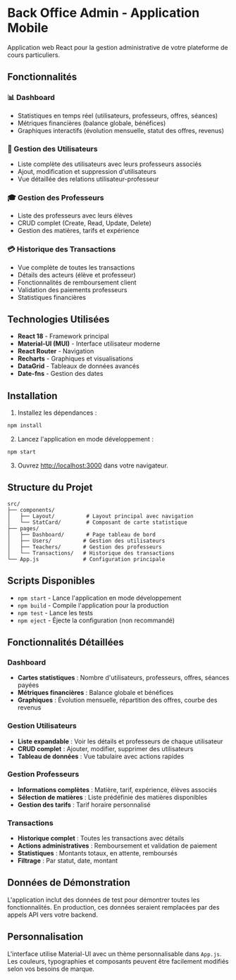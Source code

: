 # Back Office Admin - Application Mobile

Application web React pour la gestion administrative de votre plateforme de cours particuliers.

## Fonctionnalités

### 📊 Dashboard
- Statistiques en temps réel (utilisateurs, professeurs, offres, séances)
- Métriques financières (balance globale, bénéfices)
- Graphiques interactifs (évolution mensuelle, statut des offres, revenus)

### 👥 Gestion des Utilisateurs
- Liste complète des utilisateurs avec leurs professeurs associés
- Ajout, modification et suppression d'utilisateurs
- Vue détaillée des relations utilisateur-professeur

### 🎓 Gestion des Professeurs
- Liste des professeurs avec leurs élèves
- CRUD complet (Create, Read, Update, Delete)
- Gestion des matières, tarifs et expérience

### 💳 Historique des Transactions
- Vue complète de toutes les transactions
- Détails des acteurs (élève et professeur)
- Fonctionnalités de remboursement client
- Validation des paiements professeurs
- Statistiques financières

## Technologies Utilisées

- **React 18** - Framework principal
- **Material-UI (MUI)** - Interface utilisateur moderne
- **React Router** - Navigation
- **Recharts** - Graphiques et visualisations
- **DataGrid** - Tableaux de données avancés
- **Date-fns** - Gestion des dates

## Installation

1. Installez les dépendances :
```bash
npm install
```

2. Lancez l'application en mode développement :
```bash
npm start
```

3. Ouvrez [http://localhost:3000](http://localhost:3000) dans votre navigateur.

## Structure du Projet

```
src/
├── components/
│   ├── Layout/          # Layout principal avec navigation
│   └── StatCard/        # Composant de carte statistique
├── pages/
│   ├── Dashboard/       # Page tableau de bord
│   ├── Users/          # Gestion des utilisateurs
│   ├── Teachers/       # Gestion des professeurs
│   └── Transactions/   # Historique des transactions
└── App.js              # Configuration principale
```

## Scripts Disponibles

- `npm start` - Lance l'application en mode développement
- `npm build` - Compile l'application pour la production
- `npm test` - Lance les tests
- `npm eject` - Éjecte la configuration (non recommandé)

## Fonctionnalités Détaillées

### Dashboard
- **Cartes statistiques** : Nombre d'utilisateurs, professeurs, offres, séances payées
- **Métriques financières** : Balance globale et bénéfices
- **Graphiques** : Évolution mensuelle, répartition des offres, courbe des revenus

### Gestion Utilisateurs
- **Liste expandable** : Voir les détails et professeurs de chaque utilisateur
- **CRUD complet** : Ajouter, modifier, supprimer des utilisateurs
- **Tableau de données** : Vue tabulaire avec actions rapides

### Gestion Professeurs
- **Informations complètes** : Matière, tarif, expérience, élèves associés
- **Sélection de matières** : Liste prédéfinie des matières disponibles
- **Gestion des tarifs** : Tarif horaire personnalisé

### Transactions
- **Historique complet** : Toutes les transactions avec détails
- **Actions administratives** : Remboursement et validation de paiement
- **Statistiques** : Montants totaux, en attente, remboursés
- **Filtrage** : Par statut, date, montant

## Données de Démonstration

L'application inclut des données de test pour démontrer toutes les fonctionnalités. En production, ces données seraient remplacées par des appels API vers votre backend.

## Personnalisation

L'interface utilise Material-UI avec un thème personnalisable dans `App.js`. Les couleurs, typographies et composants peuvent être facilement modifiés selon vos besoins de marque.
